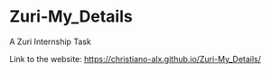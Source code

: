 # Zuri-My_Details
A Zuri Internship Task

Link to the website: https://christiano-alx.github.io/Zuri-My_Details/
